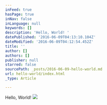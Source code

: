 ```yaml
---
inFeed: true
hasPage: true
inNav: false
inLanguage: null
keywords: []
description: 'Hello, World! '
datePublished: '2016-06-09T04:13:10.104Z'
dateModified: '2016-06-09T04:12:54.452Z'
title: ''
author: []
authors: []
publisher: null
starred: false
sourcePath: _posts/2016-06-09-hello-world.md
url: hello-world/index.html
_type: Article

---
```

Hello, World! ![](https://the-grid-user-content.s3-us-west-2.amazonaws.com/4063a470-7ade-4de0-8b59-36bf1ba52b21.jpg)